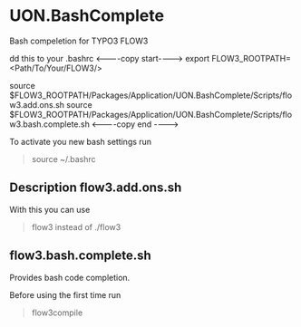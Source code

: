 UON.BashComplete
================

Bash compeletion for TYPO3 FLOW3

dd this to your .bashrc
<----copy start---->
export FLOW3_ROOTPATH=<Path/To/Your/FLOW3/>

source $FLOW3_ROOTPATH/Packages/Application/UON.BashComplete/Scripts/flow3.add.ons.sh
source $FLOW3_ROOTPATH/Packages/Application/UON.BashComplete/Scripts/flow3.bash.complete.sh
<----copy end  ---->

To activate you new bash settings run
>source ~/.bashrc

Description
flow3.add.ons.sh
----------------
With this you can use
>flow3
instead of
>./flow3


flow3.bash.complete.sh
----------------------
Provides bash code completion.

Before using the first time run
>flow3compile

